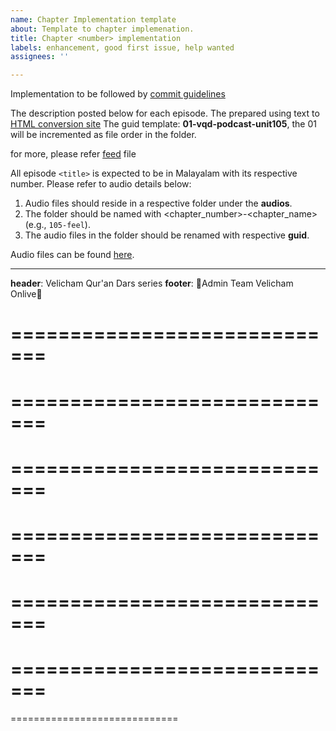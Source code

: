 ```yaml
---
name: Chapter Implementation template
about: Template to chapter implemenation.
title: Chapter <number> implementation
labels: enhancement, good first issue, help wanted
assignees: ''

---
```


Implementation to be followed by [commit guidelines](https://github.com/velicham-onlive/velicham-onlive.github.io#what-to-commit)

The description posted below for each episode.
The <description> prepared using text to [HTML conversion site](https://wordhtml.com)
The guid template: **01-vqd-podcast-unit105**, the 01 will be incremented as file order in the folder.

for more, please refer [feed](https://github.com/velicham-onlive/velicham-onlive.github.io/blob/master/podcast.rss) file

All episode `<title>` is expected to be in Malayalam with its respective number. 
Please refer to audio details below:
1. Audio files should reside in a respective folder under the **audios**.
2. The folder should be named with <chapter_number>-<chapter_name> (e.g., `105-feel`).
3. The audio files in the folder should be renamed with respective **guid**.

Audio files can be found [here](https://www.dropbox.com/sh/lxs7j217rfts181/AADB3TbipZDCOkT7Kt57dTdCa/12.%20Feel%20(101-111)?dl=0&subfolder_nav_tracking=1).

---

**header**: Velicham Qur'an Dars series
**footer**: 🔸Admin Team Velicham Onlive🔸

=============================
=============================

=============================
=============================
=============================
=============================
=============================
=============================
=============================
=============================
=============================
=============================
=============================
